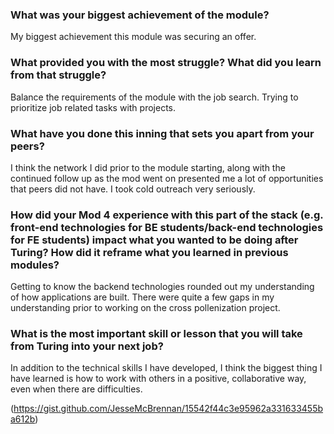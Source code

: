 

### What was your biggest achievement of the module?

My biggest achievement this module was securing an offer. 

### What provided you with the most struggle? What did you learn from that struggle?

Balance the requirements of the module with the job search. Trying to prioritize job related tasks with projects. 

### What have you done this inning that sets you apart from your peers?

I think the network I did prior to the module starting, along with the continued follow up as the mod went on presented me a lot of opportunities that peers did not have. I took cold outreach very seriously.

### How did your Mod 4 experience with this part of the stack (e.g. front-end technologies for BE students/back-end technologies for FE students) impact what you wanted to be doing after Turing? How did it reframe what you learned in previous modules?

Getting to know the backend technologies rounded out my understanding of how applications are built. There were quite a few gaps in my understanding prior to working on the cross pollenization project.

### What is the most important skill or lesson that you will take from Turing into your next job?

In addition to the technical skills I have developed, I think the biggest thing I have learned is how to work with others in a positive, collaborative way, even when there are difficulties. 

(https://gist.github.com/JesseMcBrennan/15542f44c3e95962a331633455ba612b)
